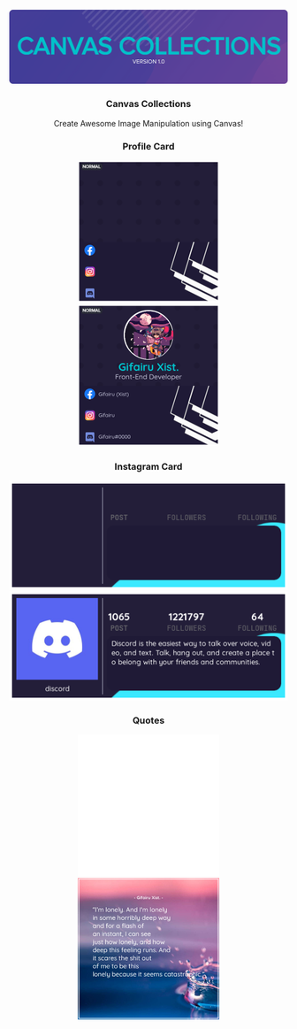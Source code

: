 <!-- PROJECT LOGO -->
<p align="center">
  <a href="https://github.com/Gifairu/canvas-collections">
    <img src="assets/Logo.png" alt="Logo">
  </a>

  <h3 align="center">Canvas Collections</h3>
  <p align="center">Create Awesome Image Manipulation using Canvas!</p>
</p>

<!-- PROFILE CARD -->
<h3 align="center">Profile Card</h>
<p align="center">
   <a href="https://github.com/Gifairu/canvas-collections">
      <img src="src/assets/template/Card.png" alt="Card-Before" width="256">
      <img src="results/Card.png" alt="Card-After" width="256">
   </a>
</p>

<!-- INSTAGRAM CARD -->
<h3 align="center">Instagram Card</h3>
<p align="center">
  <a href="https://github.com/Gifairu/canvas-collections">
		<img src="src/assets/template/Instagram.png" alt="Instagram-Before">
		<img src="results/Instagram.png" alt="Instagram-After">
	</a>
</p>

<!-- QUOTES -->
<h3 align="center">Quotes</h3>
<p align="center">
  <a href="https://github.com/Gifairu/canvas-collections">
		<img src="src/assets/template/Quotes.png" alt="Quotes-Before" width="256">
		<img src="results/Quotes.png" alt="Quotes-After" width="256">
	</a>
</p>
